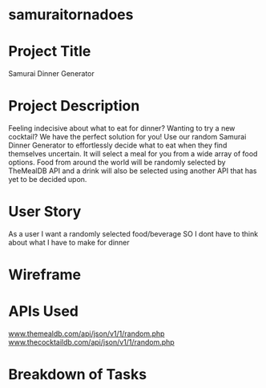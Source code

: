 # samuraitornadoes

# Project Title
Samurai Dinner Generator

# Project Description
Feeling indecisive about what to eat for dinner? Wanting to try a new cocktail? We have the perfect solution for you! Use our random Samurai Dinner Generator to effortlessly decide what to eat when they find themselves uncertain. It will select a meal for you from a wide array of food options. Food from around the world will be randomly selected by TheMealDB API and a drink will also be selected using another API that has yet to be decided upon.

# User Story
As a user I want a randomly selected food/beverage
SO I dont have to think about what I have to make for dinner

# Wireframe

# APIs Used
www.themealdb.com/api/json/v1/1/random.php
www.thecocktaildb.com/api/json/v1/1/random.php
# Breakdown of Tasks

